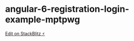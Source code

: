 # angular-6-registration-login-example-mptpwg

[Edit on StackBlitz ⚡️](https://stackblitz.com/edit/angular-6-registration-login-example-mptpwg)